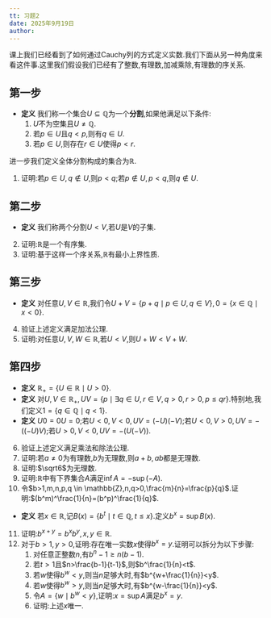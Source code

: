 ```yaml
---
tt: 习题2
date: 2025年9月19日
author: 
---
```


课上我们已经看到了如何通过Cauchy列的方式定义实数.我们下面从另一种角度来看这件事.这里我们假设我们已经有了整数,有理数,加减乘除,有理数的序关系.

## 第一步

- **定义** 我们称一个集合$U\subseteq\mathbb{Q}$为一个**分割**,如果他满足以下条件:
	1. $U$不为空集且$U \neq \mathbb{Q}$.
	2. 若$p \in U$且$q<p$,则有$q \in U$.
	3. 若$p \in U$,则存在$r \in U$使得$p<r$.

进一步我们定义全体分割构成的集合为$\mathbb{R}$.
1. 证明:若$p \in U,q \notin U$,则$p<q$;若$p \notin U,p<q$,则$q \notin U$.

## 第二步

- **定义** 我们称两个分割$U<V$,若$U$是$V$的子集.
2. 证明:$\mathbb{R}$是一个有序集.
3. 证明:基于这样一个序关系,$\mathbb{R}$有最小上界性质.

## 第三步

- **定义** 对任意$U,V \in \mathbb{R}$,我们令$U+V=\{ p+q \mid p \in U,q \in V \},0=\{ x \in \mathbb{Q} \mid x<0 \}$.
4. 验证上述定义满足加法公理.
5. 证明:对任意$U,V,W \in \mathbb{R}$,若$U<V$,则$U+W<V+W$.

## 第四步

- **定义** $\mathbb{R}_+=\{ U \in \mathbb{R} \mid U > 0 \}$.
- **定义** 对$U,V \in \mathbb{R}_+,UV=\{ p \mid \exists q \in U,r \in V,q>0,r>0,p \leq qr \}$.特别地,我们定义$1=\{ q\in\mathbb{Q} \mid q<1 \}$.
- **定义** $U0=0U=0$;若$U<0,V<0,UV=(-U)(-V)$;若$U<0,V>0,UV=-((-U)V)$;若$U>0,V<0,UV=-(U(-V))$.
6. 验证上述定义满足乘法和除法公理.
7. 证明:若$a\neq0$为有理数,$b$为无理数,则$a+b,ab$都是无理数.
8. 证明:$\sqrt6$为无理数.
9. 证明:$\mathbb{R}$中有下界集合$A$满足$\inf A=-\sup(-A)$.
10. 令$b>1,m,n,p,q \in \mathbb{Z},n,q>0,\frac{m}{n}=\frac{p}{q}$.证明:$(b^m)^\frac{1}{n}=(b^p)^\frac{1}{q}$.
- **定义** 若$x \in \mathbb{R}$,记$B(x)=\{ b^t \mid t \in \mathbb{Q},t \leq x \}$.定义$b^x=\sup B(x)$.
11. 证明:$b^{x+y}=b^xb^y,x,y \in \mathbb{R}$.
12. 对于$b>1,y>0$,证明:存在唯一实数$x$使得$b^x=y$.证明可以拆分为以下步骤: 
	1. 对任意正整数$n$,有$b^n-1 \geq n(b-1)$.
	2. 若$t>1$且$n>\frac{b-1}{t-1}$,则$b^\frac{1}{n}<t$.
	3. 若$w$使得$b^w<y$,则当$n$足够大时,有$b^{w+\frac{1}{n}}<y$.
	4. 若$w$使得$b^w>y$,则当$n$足够大时,有$b^{w-\frac{1}{n}}<y$.
	5. 令$A=\{ w \mid b^w<y \}$,证明:$x=\sup A$满足$b^x=y$.
	6. 证明:上述$x$唯一.